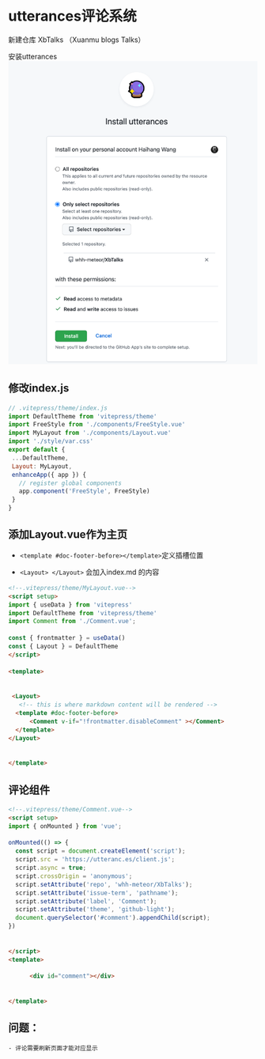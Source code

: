 # utterances评论系统

新建仓库 XbTalks （Xuanmu blogs Talks）

安装utterances
![](img/utterances评论系统/img-2023-02-27-17-01-09.png)

 ## 修改index.js 
 ```javascript
 // .vitepress/theme/index.js
import DefaultTheme from 'vitepress/theme'
import FreeStyle from './components/FreeStyle.vue'
import MyLayout from './components/Layout.vue'
import './style/var.css'
export default {
  ...DefaultTheme,
  Layout: MyLayout, 
  enhanceApp({ app }) {
    // register global components
    app.component('FreeStyle', FreeStyle)
  }
}
```

## 添加Layout.vue作为主页
  - `<template #doc-footer-before></template>`定义插槽位置

- `<Layout> </Layout>` 会加入index.md 的内容

``` html
<!--.vitepress/theme/MyLayout.vue-->
<script setup>
import { useData } from 'vitepress'
import DefaultTheme from 'vitepress/theme'
import Comment from './Comment.vue';

const { frontmatter } = useData()
const { Layout } = DefaultTheme
</script>

<template>
 
 
 <Layout>  
   <!-- this is where markdown content will be rendered -->
  <template #doc-footer-before>
      <Comment v-if="!frontmatter.disableComment" ></Comment>
  </template>
</Layout>
  
 
</template>
```



## 评论组件 
```html
<!--.vitepress/theme/Comment.vue-->
<script setup>
import { onMounted } from 'vue';

onMounted(() => {
  const script = document.createElement('script');
  script.src = 'https://utteranc.es/client.js';
  script.async = true;
  script.crossOrigin = 'anonymous';
  script.setAttribute('repo', 'whh-meteor/XbTalks');
  script.setAttribute('issue-term', 'pathname');
  script.setAttribute('label', 'Comment');
  script.setAttribute('theme', 'github-light');
  document.querySelector('#comment').appendChild(script);
})

 
</script>
<template>
 
      <div id="comment"></div>
  
 
</template>

```


## 问题：
    - 评论需要刷新页面才能对应显示